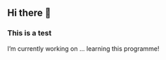 ## Hi there 👋
### This is a test

I’m currently working on ... learning this programme!

<!--
**aleksandramrozek/aleksandramrozek** is a ✨ _special_ ✨ repository because its `README.md` (this file) appears on your GitHub profile.

Here are some ideas to get you started:

- 🔭 I’m currently working on ... learning this programme!
- 🌱 I’m currently learning ... how to operate in PyCharm and GitHub
- 👯 I’m looking to collaborate on ... 
- 🤔 I’m looking for help with ...
- 💬 Ask me about ...
- 📫 How to reach me: ...
- 😄 Pronouns: ...
- ⚡ Fun fact: ...
-->
